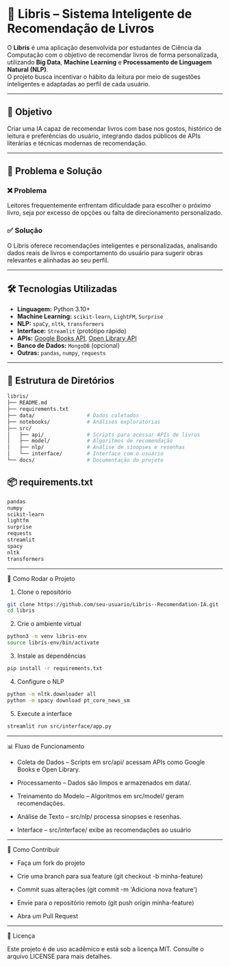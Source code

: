 # 📘 Libris – Sistema Inteligente de Recomendação de Livros

O **Libris** é uma aplicação desenvolvida por estudantes de Ciência da Computação com o objetivo de recomendar livros de forma personalizada, utilizando **Big Data**, **Machine Learning** e **Processamento de Linguagem Natural (NLP)**.  
O projeto busca incentivar o hábito da leitura por meio de sugestões inteligentes e adaptadas ao perfil de cada usuário.

---

## 🎯 Objetivo

Criar uma IA capaz de recomendar livros com base nos gostos, histórico de leitura e preferências do usuário, integrando dados públicos de APIs literárias e técnicas modernas de recomendação.

---

## 🧠 Problema e Solução

### ❌ Problema
Leitores frequentemente enfrentam dificuldade para escolher o próximo livro, seja por excesso de opções ou falta de direcionamento personalizado.

### ✅ Solução
O Libris oferece recomendações inteligentes e personalizadas, analisando dados reais de livros e comportamento do usuário para sugerir obras relevantes e alinhadas ao seu perfil.

---

## 🛠️ Tecnologias Utilizadas

- **Linguagem:** Python 3.10+
- **Machine Learning:** `scikit-learn`, `LightFM`, `Surprise`
- **NLP:** `spaCy`, `nltk`, `transformers`
- **Interface:** `Streamlit` (protótipo rápido)
- **APIs:** [Google Books API](https://developers.google.com/books), [Open Library API](https://openlibrary.org/developers)
- **Banco de Dados:** `MongoDB` (opcional)
- **Outras:** `pandas`, `numpy`, `requests`

---

## 📁 Estrutura de Diretórios

```bash
libris/
├── README.md
├── requirements.txt
├── data/                 # Dados coletados
├── notebooks/            # Análises exploratórias
├── src/
│   ├── api/              # Scripts para acessar APIs de livros
│   ├── model/            # Algoritmos de recomendação
│   ├── nlp/              # Análise de sinopses e resenhas
│   └── interface/        # Interface com o usuário
└── docs/                 # Documentação do projeto
```
## 📦 requirements.txt

```txt
pandas
numpy
scikit-learn
lightfm
surprise
requests
streamlit
spacy
nltk
transformers
```
---

🚀 Como Rodar o Projeto
1. Clone o repositório
```bash
git clone https://github.com/seu-usuario/Libris--Recomendation-IA.git
cd libris
```
2. Crie o ambiente virtual
```bash
python3 -m venv libris-env
source libris-env/bin/activate
```
3. Instale as dependências
```bash
pip install -r requirements.txt
```
4. Configure o NLP
```bash
python -m nltk.downloader all
python -m spacy download pt_core_news_sm
```
5. Execute a interface
```bash
streamlit run src/interface/app.py
```
---

📊 Fluxo de Funcionamento

- Coleta de Dados – Scripts em src/api/ acessam APIs como Google Books e Open Library.

- Processamento – Dados são limpos e armazenados em data/.

- Treinamento do Modelo – Algoritmos em src/model/ geram recomendações.

- Análise de Texto – src/nlp/ processa sinopses e resenhas.

- Interface – src/interface/ exibe as recomendações ao usuário

---

🤝 Como Contribuir

- Faça um fork do projeto

- Crie uma branch para sua feature (git checkout -b minha-feature)

- Commit suas alterações (git commit -m 'Adiciona nova feature')

- Envie para o repositório remoto (git push origin minha-feature)

- Abra um Pull Request

---
📜 Licença

Este projeto é de uso acadêmico e está sob a licença MIT. Consulte o arquivo LICENSE para mais detalhes.
